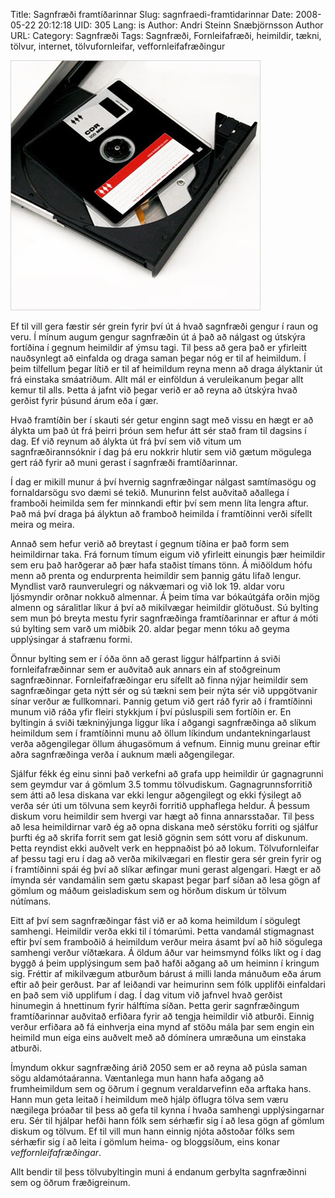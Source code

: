 Title: Sagnfræði framtíðarinnar
Slug: sagnfraedi-framtidarinnar
Date: 2008-05-22 20:12:18
UID: 305
Lang: is
Author: Andri Steinn Snæbjörnsson
Author URL: 
Category: Sagnfræði
Tags: Sagnfræði, Fornleifafræði, heimildir, tækni, tölvur, internet, tölvufornleifar, veffornleifafræðingur

![3.5](floppy-cd.jpg)

Ef til vill gera fæstir sér grein fyrir því út á hvað sagnfræði gengur í raun og veru. Í mínum augum gengur sagnfræðin út á það að nálgast og útskýra fortíðina í gegnum heimildir af ýmsu tagi. Til þess að gera það er yfirleitt nauðsynlegt að einfalda og draga saman þegar nóg er til af heimildum. Í þeim tilfellum þegar lítið er til af heimildum reyna menn að draga ályktanir út frá einstaka smáatriðum. Allt mál er einföldun á veruleikanum þegar allt kemur til alls. Þetta á jafnt við þegar verið er að reyna að útskýra hvað gerðist fyrir þúsund árum eða í gær.

Hvað framtíðin ber í skauti sér getur enginn sagt með vissu en hægt er að álykta um það út frá þeirri þróun sem hefur átt sér stað fram til dagsins í dag. Ef við reynum að álykta út frá því sem við vitum um sagnfræðirannsóknir í dag þá eru nokkrir hlutir sem við gætum mögulega gert ráð fyrir að muni gerast í sagnfræði framtíðarinnar.

Í dag er mikill munur á því hvernig sagnfræðingar nálgast samtímasögu og fornaldarsögu svo dæmi sé tekið. Munurinn felst auðvitað aðallega í framboði heimilda sem fer minnkandi eftir því sem menn líta lengra aftur. Það má því draga þá ályktun að framboð heimilda í framtíðinni verði sífellt meira og meira.

Annað sem hefur verið að breytast í gegnum tíðina er það form sem heimildirnar taka. Frá fornum tímum eigum við yfirleitt einungis þær heimildir sem eru það harðgerar að þær hafa staðist tímans tönn. Á miðöldum hófu menn að prenta og endurprenta heimildir sem þannig gátu lifað lengur. Myndlist varð raunverulegri og nákvæmari og við lok 19. aldar voru ljósmyndir orðnar nokkuð almennar. Á þeim tíma var bókaútgáfa orðin mjög almenn og sáralitlar líkur á því að mikilvægar heimildir glötuðust. Sú bylting sem mun þó breyta mestu fyrir sagnfræðinga framtíðarinnar er aftur á móti sú bylting sem varð um miðbik 20. aldar þegar menn tóku að geyma upplýsingar á stafrænu formi.

Önnur bylting sem er í óða önn að gerast liggur hálfpartinn á sviði fornleifafræðinnar sem er auðvitað auk annars ein af stoðgreinum sagnfræðinnar. Fornleifafræðingar eru sífellt að finna nýjar heimildir sem sagnfræðingar geta nýtt sér og sú tækni sem þeir nýta sér við uppgötvanir sínar verður æ fullkomnari. Þannig getum við gert ráð fyrir að í framtíðinni munum við ráða yfir fleiri stykkjum í því púsluspili sem fortíðin er. En byltingin á sviði tækninýjunga liggur líka í aðgangi sagnfræðinga að slíkum heimildum sem í framtíðinni munu að öllum líkindum undantekningarlaust verða aðgengilegar öllum áhugasömum á vefnum. Einnig munu greinar eftir aðra sagnfræðinga verða í auknum mæli aðgengilegar.

Sjálfur fékk ég einu sinni það verkefni að grafa upp heimildir úr gagnagrunni sem geymdur var á gömlum 3.5 tommu tölvudiskum. Gagnagrunnsforritið sem átti að lesa diskana var ekki lengur aðgengilegt og ekki fýsilegt að verða sér úti um tölvuna sem keyrði forritið upphaflega heldur. Á þessum diskum voru heimildir sem hvergi var hægt að finna annarsstaðar. Til þess að lesa heimildirnar varð ég að opna diskana með sérstöku forriti og sjálfur þurfti ég að skrifa forrit sem gat lesið gögnin sem sótt voru af diskunum. Þetta reyndist ekki auðvelt verk en heppnaðist þó að lokum. Tölvufornleifar af þessu tagi eru í dag að verða mikilvægari en flestir gera sér grein fyrir og í framtíðinni spái ég því að slíkar æfingar muni gerast algengari. Hægt er að ímynda sér vandamálin sem gætu skapast þegar þarf síðan að lesa gögn af gömlum og máðum geisladiskum sem og hörðum diskum úr tölvum nútímans.

Eitt af því sem sagnfræðingar fást við er að koma heimildum í sögulegt samhengi. Heimildir verða ekki til í tómarúmi. Þetta vandamál stigmagnast eftir því sem framboðið á heimildum verður meira ásamt því að hið sögulega samhengi verður víðtækara. Á öldum áður var heimsmynd fólks líkt og í dag byggð á þeim upplýsingum sem það hafði aðgang að um heiminn í kringum sig. Fréttir af mikilvægum atburðum bárust á milli landa mánuðum eða árum eftir að þeir gerðust. Þar af leiðandi var heimurinn sem fólk upplifði einfaldari en það sem við upplifum í dag. Í dag vitum við jafnvel hvað gerðist hinumegin á hnettinum fyrir hálftíma síðan. Þetta gerir sagnfræðingum framtíðarinnar auðvitað erfiðara fyrir að tengja heimildir við atburði. Einnig verður erfiðara að fá einhverja eina mynd af stöðu mála þar sem engin ein heimild mun eiga eins auðvelt með að dómínera umræðuna um einstaka atburði.

Ímyndum okkur sagnfræðing árið 2050 sem er að reyna að púsla saman sögu aldamótaáranna. Væntanlega mun hann hafa aðgang að frumheimildum sem og öðrum í gegnum veraldarvefinn eða arftaka hans. Hann mun geta leitað í heimildum með hjálp öflugra tölva sem væru nægilega þróaðar til þess að gefa til kynna í hvaða samhengi upplýsingarnar eru. Sér til hjálpar hefði hann fólk sem sérhæfir sig í að lesa gögn af gömlum diskum og tölvum. Ef til vill mun hann einnig njóta aðstoðar fólks sem sérhæfir sig í að leita í gömlum heima- og bloggsíðum, eins konar _veffornleifafræðingar_.

Allt bendir til þess tölvubyltingin muni á endanum gerbylta sagnfræðinni sem og öðrum fræðigreinum.

 



